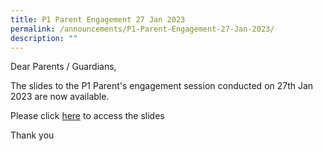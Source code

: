```yaml
---
title: P1 Parent Engagement 27 Jan 2023
permalink: /announcements/P1-Parent-Engagement-27-Jan-2023/
description: ""
---
```

Dear Parents / Guardians,

The slides to the P1 Parent's engagement session conducted on 27th Jan 2023 are now available.

Please click [here](/files/P1%20Parents%20Engagement%20Session_27%20Jan_compressed.pdf) to access the slides

Thank you